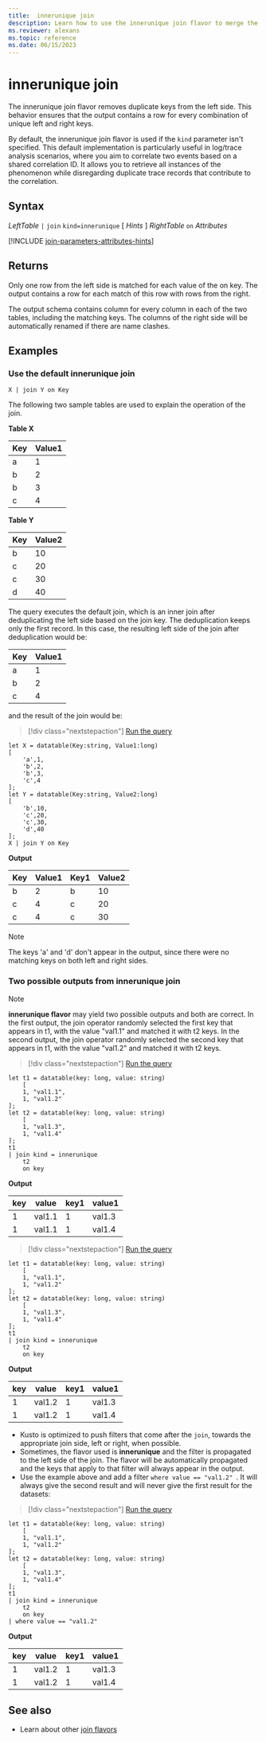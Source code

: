 ```yaml
---
title:  innerunique join
description: Learn how to use the innerunique join flavor to merge the rows of two tables. 
ms.reviewer: alexans
ms.topic: reference
ms.date: 06/15/2023
---
```


# innerunique join

The innerunique join flavor removes duplicate keys from the left side. This behavior ensures that the output contains a row for every combination of unique left and right keys.

By default, the innerunique join flavor is used if the `kind` parameter isn't specified. This default implementation is particularly useful in log/trace analysis scenarios, where you aim to correlate two events based on a shared correlation ID. It allows you to retrieve all instances of the phenomenon while disregarding duplicate trace records that contribute to the correlation.

## Syntax

*LeftTable* `|` `join` `kind=innerunique` [ *Hints* ] *RightTable* `on` *Attributes*

[!INCLUDE [join-parameters-attributes-hints](../../includes/join-parameters-attributes-hints.md)]

## Returns

Only one row from the left side is matched for each value of the on key. The output contains a row for each match of this row with rows from the right.

The output schema contains column for every column in each of the two tables, including the matching keys. The columns of the right side will be automatically renamed if there are name clashes.

## Examples

### Use the default innerunique join

```kusto
X | join Y on Key
```

The following two sample tables are used to explain the operation of the join.

**Table X**

|Key |Value1
|---|---
|a |1
|b |2
|b |3
|c |4

**Table Y**

|Key |Value2
|---|---
|b |10
|c |20
|c |30
|d |40

The query executes the default join, which is an inner join after deduplicating the left side based on the join key. The deduplication keeps only the first record. In this case, the resulting left side of the join after deduplication would be:

|Key |Value1
|---|---
|a |1
|b |2
|c |4

and the result of the join would be:

> [!div class="nextstepaction"]
> <a href="https://dataexplorer.azure.com/clusters/help/databases/Samples?query=H4sIAAAAAAAAA8tJLVGIULBVSEksAcKknFQN79RKq+KSosy8dB2FsMSc0lRDq5z8vHRNrmguBSBQT1TXMdSBMJPUdYwQTGMoM1ldx4Qr1porB2h0JH6jjVCNBhpiaIAwxQiJbQxjpwBNNwAZH6FQo5CVn5kHtCM/TwFoNADeA/cxywAAAA==" target="_blank">Run the query</a>

```kusto
let X = datatable(Key:string, Value1:long)
[
    'a',1,
    'b',2,
    'b',3,
    'c',4
];
let Y = datatable(Key:string, Value2:long)
[
    'b',10,
    'c',20,
    'c',30,
    'd',40
];
X | join Y on Key
```

**Output**

|Key|Value1|Key1|Value2|
|---|---|---|---|
|b|2|b|10|
|c|4|c|20|
|c|4|c|30|

> [!NOTE]
> The keys 'a' and 'd' don't appear in the output, since there were no matching keys on both left and right sides.

### Two possible outputs from innerunique join

> [!NOTE]
> **innerunique flavor** may yield two possible outputs and both are correct.
    In the first output, the join operator randomly selected the first key that appears in t1, with the value "val1.1" and matched it with t2 keys.
    In the second output, the join operator randomly selected the second key that appears in t1, with the value "val1.2" and matched it with t2 keys.

> [!div class="nextstepaction"]
> <a href="https://dataexplorer.azure.com/clusters/help/databases/Samples?query=H4sIAAAAAAAAA5WNQQvCMAyF7/0Vj54mFKHV08RfIh4mC6OupDjTwcAfb1aGoDcTSOC9vC+JBOJxRt+J9i1RM9LSImUeHOYuFWrxlCnysAMMtC51egertt976zbjIwWryvVk0goP/8F/WQfrvoXjBhdvXrjnyBgj9/okMtNUOD4K1YSEurIe0PIGa/tJfOgAAAA=" target="_blank">Run the query</a>

```kusto
let t1 = datatable(key: long, value: string)  
    [
    1, "val1.1",  
    1, "val1.2"  
];
let t2 = datatable(key: long, value: string)  
    [  
    1, "val1.3",
    1, "val1.4"  
];
t1
| join kind = innerunique
    t2
    on key
```

**Output**

|key|value|key1|value1|
|---|---|---|---|
|1|val1.1|1|val1.3|
|1|val1.1|1|val1.4|

> [!div class="nextstepaction"]
> <a href="https://dataexplorer.azure.com/clusters/help/databases/Samples?query=H4sIAAAAAAAAA5WNQQvCMAyF7/0Vj54mFKHV08RfIh4mC6OupDjTwcAfb1aGoDcTSOC9vC+JBOJxRt+J9i1RM9LSImUeHOYuFWrxlCnysAMMtC51egertt976zbjIwWryvVk0goP/8F/WQfFfyvHjS7evHDPkTFG7vVLZKapcHwUqgkJdWU9oOUNScAQaekAAAA=" target="_blank">Run the query</a>

```kusto
let t1 = datatable(key: long, value: string)  
    [
    1, "val1.1",  
    1, "val1.2"  
];
let t2 = datatable(key: long, value: string)  
    [  
    1, "val1.3", 
    1, "val1.4"  
];
t1
| join kind = innerunique
    t2
    on key
```

**Output**

|key|value|key1|value1|
|---|---|---|---|
|1|val1.2|1|val1.3|
|1|val1.2|1|val1.4|

* Kusto is optimized to push filters that come after the `join`, towards the appropriate join side, left or right, when possible.
* Sometimes, the flavor used is **innerunique** and the filter is propagated to the left side of the join. The flavor will be automatically propagated and the keys that apply to that filter will always appear in the output.
* Use the example above and add a filter `where value == "val1.2" `. It will always give the second result and will never give the first result for the datasets:

> [!div class="nextstepaction"]
> <a href="https://dataexplorer.azure.com/clusters/help/databases/Samples?query=H4sIAAAAAAAAA5WOwQrCMAyG73uKn54UitDqadInEQ+ThVlXUqytMvDhjXUM9GYCCfxJvj+BMrKBQ99lyVOg1UhTixB50Lh3oVCLW06ehzXQQOJQq9FQMjYbo/Q8WCSrRDnum/CG2//gv6yt4L+V3UzPpnniEj1j9NyLi2emVNhfC9WLbGuLskCT7D7OlOhjC+eWX18MNThdAwEAAA==" target="_blank">Run the query</a>

```kusto
let t1 = datatable(key: long, value: string)  
    [
    1, "val1.1",  
    1, "val1.2"  
];
let t2 = datatable(key: long, value: string)  
    [  
    1, "val1.3", 
    1, "val1.4"  
];
t1
| join kind = innerunique
    t2
    on key
| where value == "val1.2"
```

**Output**

|key|value|key1|value1|
|---|---|---|---|
|1|val1.2|1|val1.3|
|1|val1.2|1|val1.4|

## See also

* Learn about other [join flavors](joinoperator.md#join-flavors)
